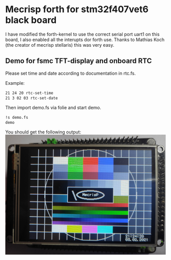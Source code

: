 # Mecrisp forth for stm32f407vet6 black board

I have modified the forth-kernel to use the correct serial port uart1 on this board, I also enabled all the interupts dor forth use.
Thanks to Mathias Koch (the creator of mecrisp stellaris) this was very easy.

## Demo for fsmc TFT-display and onboard RTC

Please set time and date according to documentation in rtc.fs.

Example:
```forth
21 24 20 rtc-set-time
21 3 02 03 rtc-set-date
```

Then import demo.fs via folie and start demo.
```forth
!s demo.fs
demo
```

You should get the following output:
![demo.fs output](img/IMG_20210203_212411.jpg)

